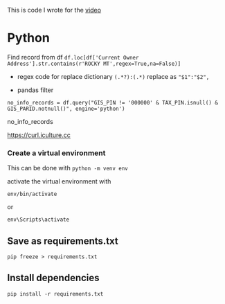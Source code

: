 This is code I wrote for the [video](https://www.youtube.com/watch?v=Z2EUDerNkOY&t)
# Python
Find record from df
```df.loc[df['Current Owner Address'].str.contains(r'ROCKY MT',regex=True,na=False)]```

* regex code for replace dictionary 
```(.*?):(.*)```
replace as 
```"$1":"$2",```


* pandas filter
```
no_info_records = df.query("GIS_PIN != '000000' & TAX_PIN.isnull() & GIS_PARID.notnull()", engine='python')
```
no_info_records


https://curl.iculture.cc

### Create a virtual environment
This can be done with 
``` python -m venv env ```

activate the virtual environment with 

``` 
env/bin/activate
```

or 

```
env\Scripts\activate
```


## Save as requirements.txt
```
pip freeze > requirements.txt
```
## Install dependencies
```
pip install -r requirements.txt
```


